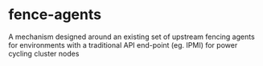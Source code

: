 # fence-agents
A mechanism designed around an existing set of upstream fencing agents for environments with a traditional API end-point (eg. IPMI) for power cycling cluster nodes

